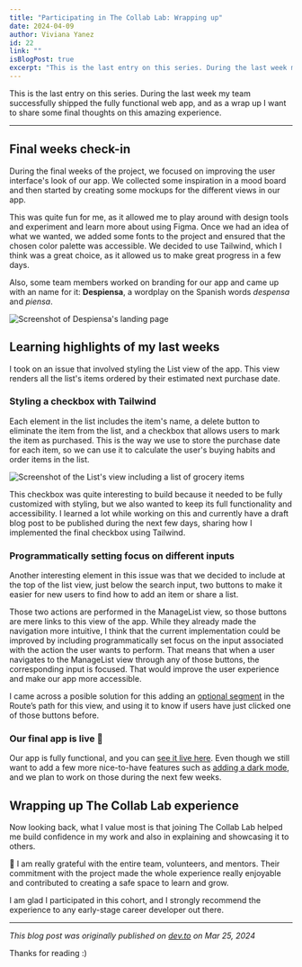 ```yaml
---
title: "Participating in The Collab Lab: Wrapping up"
date: 2024-04-09
author: Viviana Yanez
id: 22
link: ""
isBlogPost: true
excerpt: "This is the last entry on this series. During the last week my team successfully shipped the fully functional web app, and as a wrap up I want to share some final thoughts on this amazing experience."
---
```


This is the last entry on this series. During the last week my team successfully shipped the fully functional web app, and as a wrap up I want to share some final thoughts on this amazing experience.

---

## Final weeks check-in
During the final weeks of the project, we focused on improving the user interface's look of our app. We collected some inspiration in a mood board and then started by creating some mockups for the different views in our app.

This was quite fun for me, as it allowed me to play around with design tools and experiment and learn more about using Figma. Once we had an idea of what we wanted, we added some fonts to the project and ensured that the chosen color palette was accessible.
We decided to use Tailwind, which I think was a great choice, as it allowed us to make great progress in a few days.

Also, some team members worked on branding for our app and came up with an name for it: **Despiensa**, a wordplay on the Spanish words _despensa_ and _piensa_.

<div class="blog__illustration">
    <img src='https://dev-to-uploads.s3.amazonaws.com/uploads/articles/vmf9ir4betzj28yr0tbk.png' alt="Screenshot of Despiensa's landing page"/>
</div>

## Learning highlights of my last weeks

I took on an issue that involved styling the List view of the app. This view renders all the list's items ordered by their estimated next purchase date.

### Styling a checkbox with Tailwind
Each element in the list includes the item's name, a delete button to eliminate the item from the list, and a checkbox that allows users to mark the item as purchased. This is the way we use to store the purchase date for each item, so we can use it to calculate the user's buying habits and order items in the list.

<div class="blog__illustration">
    <img src='https://dev-to-uploads.s3.amazonaws.com/uploads/articles/ofx1ntflamgtvyb4ntau.png' alt="Screenshot of the List's view including a list of grocery items"/>
</div>




This checkbox was quite interesting to build because it needed to be fully customized with styling, but we also wanted to keep its full functionality and accessibility. I learned a lot while working on this and currently have a draft blog post to be published during the next few days, sharing how I implemented the final checkbox using Tailwind.

### Programmatically setting focus on different inputs
Another interesting element in this issue was that we decided to include at the top of the list view, just below the search input, two buttons to make it easier for new users to find how to add an item or share a list.

Those two actions are performed in the ManageList view, so those buttons are mere links to this view of the app. While they already made the navigation more intuitive, I think that the current implementation could be improved by including programmatically set focus on the input associated with the action the user wants to perform. That means that when a user navigates to the ManageList view through any of those buttons, the corresponding input is focused. That would improve the user experience and make our app more accessible.

I came across a posible solution for this adding an [optional segment](https://reactrouter.com/en/main/route/route#optional-segments) in the Route’s path for this view, and using it to know if users have just clicked one of those buttons before.

### Our final app is live 🚀
Our app is fully functional, and you can [see it live here](https://tcl-71-smart-shopping-list.web.app/).
Even though we still want to add a few more nice-to-have features such as [adding a dark mode](https://github.com/the-collab-lab/tcl-71-smart-shopping-list/issues), and we plan to work on those during the next few weeks.

## Wrapping up The Collab Lab experience
Now looking back, what I value most is that joining The Collab Lab helped me build confidence in my work and also in explaining and showcasing it to others.

💫 I am really grateful with the entire team, volunteers, and mentors. Their commitment with the project made the whole experience really enjoyable and contributed to creating a safe space to learn and grow.

I am glad I participated in this cohort, and I strongly recommend the experience to any early-stage career developer out there.


---

_This blog post was originally published on [dev.to](https://dev.to/vivitt/participating-in-the-collab-lab-week-7-1lif) on Mar 25, 2024_

Thanks for reading :)